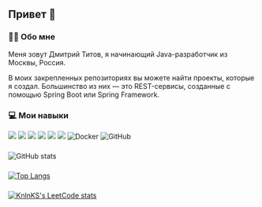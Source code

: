 ## Привет 🥸

### 👨‍💻 Обо мне

Меня зовут Дмитрий Титов, я начинающий Java-разработчик из Москвы, Россия.

В моих закрепленных репозиториях вы можете найти проекты, которые я создал. Большинство из них — это REST-сервисы, созданные с помощью Spring Boot или Spring Framework.

### 💻 Мои навыки

![](https://img.shields.io/badge/Java-ED8B00?style=for-the-badge&logo=openjdk&logoColor=white)
![](https://img.shields.io/badge/Spring-6DB33F?style=for-the-badge&logo=spring&logoColor=white)
![](https://img.shields.io/badge/Hibernate-59666C?style=for-the-badge&logo=Hibernate&logoColor=white)
![](https://img.shields.io/badge/MySQL-00000F?style=for-the-badge&logo=mysql&logoColor=white)
![](https://img.shields.io/badge/PostgreSQL-316192?style=for-the-badge&logo=postgresql&logoColor=white)
![](https://img.shields.io/badge/GIT-E44C30?style=for-the-badge&logo=git&logoColor=white)
![Docker](https://img.shields.io/badge/docker-%230db7ed.svg?style=for-the-badge&logo=docker&logoColor=white)
![GitHub](https://img.shields.io/badge/github-%23121011.svg?style=for-the-badge&logo=github&logoColor=white)

###

![GitHub stats](https://github-readme-stats.vercel.app/api?username=Cinnamonbun1233&show_icons=true)

###

[![Top Langs](https://github-readme-stats.vercel.app/api/top-langs/?username=Cinnamonbun1233&layout=compact)](https://github.com/anuraghazra/github-readme-stats)

###

[![KnlnKS's LeetCode stats](https://leetcode-stats-six.vercel.app/api?username=cinnamonbun1233)](https://github.com/cinnamonbun1233/leetcode-stats)
